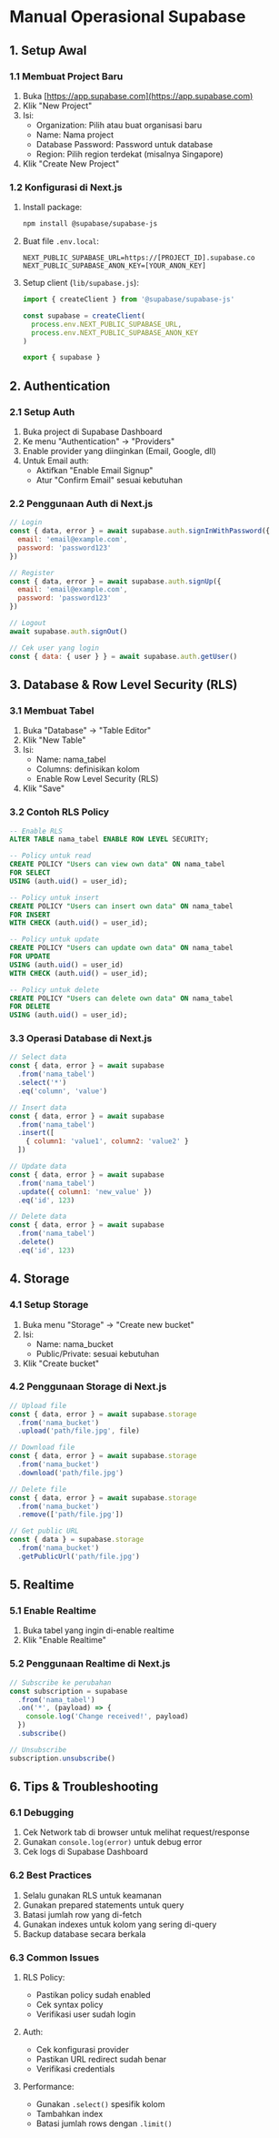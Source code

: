 # Manual Operasional Supabase

## 1. Setup Awal

### 1.1 Membuat Project Baru
1. Buka [https://app.supabase.com](https://app.supabase.com)
2. Klik "New Project"
3. Isi:
   - Organization: Pilih atau buat organisasi baru
   - Name: Nama project
   - Database Password: Password untuk database
   - Region: Pilih region terdekat (misalnya Singapore)
4. Klik "Create New Project"

### 1.2 Konfigurasi di Next.js
1. Install package:
   ```bash
   npm install @supabase/supabase-js
   ```

2. Buat file `.env.local`:
   ```env
   NEXT_PUBLIC_SUPABASE_URL=https://[PROJECT_ID].supabase.co
   NEXT_PUBLIC_SUPABASE_ANON_KEY=[YOUR_ANON_KEY]
   ```

3. Setup client (`lib/supabase.js`):
   ```javascript
   import { createClient } from '@supabase/supabase-js'

   const supabase = createClient(
     process.env.NEXT_PUBLIC_SUPABASE_URL,
     process.env.NEXT_PUBLIC_SUPABASE_ANON_KEY
   )

   export { supabase }
   ```

## 2. Authentication

### 2.1 Setup Auth
1. Buka project di Supabase Dashboard
2. Ke menu "Authentication" -> "Providers"
3. Enable provider yang diinginkan (Email, Google, dll)
4. Untuk Email auth:
   - Aktifkan "Enable Email Signup"
   - Atur "Confirm Email" sesuai kebutuhan

### 2.2 Penggunaan Auth di Next.js
```javascript
// Login
const { data, error } = await supabase.auth.signInWithPassword({
  email: 'email@example.com',
  password: 'password123'
})

// Register
const { data, error } = await supabase.auth.signUp({
  email: 'email@example.com',
  password: 'password123'
})

// Logout
await supabase.auth.signOut()

// Cek user yang login
const { data: { user } } = await supabase.auth.getUser()
```

## 3. Database & Row Level Security (RLS)

### 3.1 Membuat Tabel
1. Buka "Database" -> "Table Editor"
2. Klik "New Table"
3. Isi:
   - Name: nama_tabel
   - Columns: definisikan kolom
   - Enable Row Level Security (RLS)
4. Klik "Save"

### 3.2 Contoh RLS Policy
```sql
-- Enable RLS
ALTER TABLE nama_tabel ENABLE ROW LEVEL SECURITY;

-- Policy untuk read
CREATE POLICY "Users can view own data" ON nama_tabel
FOR SELECT
USING (auth.uid() = user_id);

-- Policy untuk insert
CREATE POLICY "Users can insert own data" ON nama_tabel
FOR INSERT
WITH CHECK (auth.uid() = user_id);

-- Policy untuk update
CREATE POLICY "Users can update own data" ON nama_tabel
FOR UPDATE
USING (auth.uid() = user_id)
WITH CHECK (auth.uid() = user_id);

-- Policy untuk delete
CREATE POLICY "Users can delete own data" ON nama_tabel
FOR DELETE
USING (auth.uid() = user_id);
```

### 3.3 Operasi Database di Next.js
```javascript
// Select data
const { data, error } = await supabase
  .from('nama_tabel')
  .select('*')
  .eq('column', 'value')

// Insert data
const { data, error } = await supabase
  .from('nama_tabel')
  .insert([
    { column1: 'value1', column2: 'value2' }
  ])

// Update data
const { data, error } = await supabase
  .from('nama_tabel')
  .update({ column1: 'new_value' })
  .eq('id', 123)

// Delete data
const { data, error } = await supabase
  .from('nama_tabel')
  .delete()
  .eq('id', 123)
```

## 4. Storage

### 4.1 Setup Storage
1. Buka menu "Storage" -> "Create new bucket"
2. Isi:
   - Name: nama_bucket
   - Public/Private: sesuai kebutuhan
3. Klik "Create bucket"

### 4.2 Penggunaan Storage di Next.js
```javascript
// Upload file
const { data, error } = await supabase.storage
  .from('nama_bucket')
  .upload('path/file.jpg', file)

// Download file
const { data, error } = await supabase.storage
  .from('nama_bucket')
  .download('path/file.jpg')

// Delete file
const { data, error } = await supabase.storage
  .from('nama_bucket')
  .remove(['path/file.jpg'])

// Get public URL
const { data } = supabase.storage
  .from('nama_bucket')
  .getPublicUrl('path/file.jpg')
```

## 5. Realtime

### 5.1 Enable Realtime
1. Buka tabel yang ingin di-enable realtime
2. Klik "Enable Realtime"

### 5.2 Penggunaan Realtime di Next.js
```javascript
// Subscribe ke perubahan
const subscription = supabase
  .from('nama_tabel')
  .on('*', (payload) => {
    console.log('Change received!', payload)
  })
  .subscribe()

// Unsubscribe
subscription.unsubscribe()
```

## 6. Tips & Troubleshooting

### 6.1 Debugging
1. Cek Network tab di browser untuk melihat request/response
2. Gunakan `console.log(error)` untuk debug error
3. Cek logs di Supabase Dashboard

### 6.2 Best Practices
1. Selalu gunakan RLS untuk keamanan
2. Gunakan prepared statements untuk query
3. Batasi jumlah row yang di-fetch
4. Gunakan indexes untuk kolom yang sering di-query
5. Backup database secara berkala

### 6.3 Common Issues
1. RLS Policy:
   - Pastikan policy sudah enabled
   - Cek syntax policy
   - Verifikasi user sudah login

2. Auth:
   - Cek konfigurasi provider
   - Pastikan URL redirect sudah benar
   - Verifikasi credentials

3. Performance:
   - Gunakan `.select()` spesifik kolom
   - Tambahkan index
   - Batasi jumlah rows dengan `.limit()`
